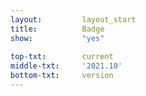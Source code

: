 ```yaml
---
layout:			layout_start
title:			Badge
show:			"yes"
 
top-txt:		current
middle-txt:		'2021.10'
bottom-txt:		version
---
```

